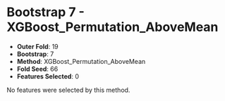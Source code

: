 # Bootstrap 7 - XGBoost_Permutation_AboveMean

- **Outer Fold**: 19
- **Bootstrap**: 7
- **Method**: XGBoost_Permutation_AboveMean
- **Fold Seed**: 66
- **Features Selected**: 0

No features were selected by this method.
